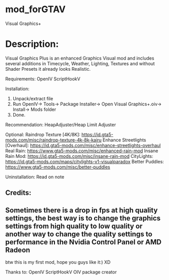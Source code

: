 # mod_forGTAV
Visual Graphics+

# Description:

Visual Graphics Plus is an enhanced Graphics Visual mod and includes several additions in Timecycle, Weather, Lighting, Textures and without Shader Presets it already looks Realistic.

Requirements:
OpenIV
ScriptHookV

Installation:
1. Unpack/extract file            
2. Run OpenIV-> Tools-> Package Installer-> Open Visual Graphics+.oiv-> Install-> Mods folder
3. Done.

Recommendation:
HeapAdjuster/Heap Limit Adjuster

Optional:
Raindrop Texture [4K/8K]: https://id.gta5-mods.com/misc/raindrop-texture-4k-8k-kairu
Enhance Streetlights [Overhaul]: https://id.gta5-mods.com/misc/enhance-streetlights-overhaul
Real Rain: https://www.gta5-mods.com/misc/enhanced-rain-mod
Insane Rain Mod: https://id.gta5-mods.com/misc/insane-rain-mod
CityLights: https://id.gta5-mods.com/maps/citylights-v1-visualparadox
Better Puddles: https://www.gta5-mods.com/misc/better-puddles

Uninstallation:
Read on note

Credits:
-------------------------------------------------------------------------------------------------------------------------
Sometimes there is a drop in fps at high quality settings, the best way is to change the graphics settings from high quality to low quality or another way to change the quality settings to performance in the Nvidia Control Panel or AMD Radeon
-------------------------------------------------------------------------------------------------------------------------
btw this is my first mod, hope you guys like it:) XD

Thanks to:
OpenIV
ScriptHookV 
OIV package creator
